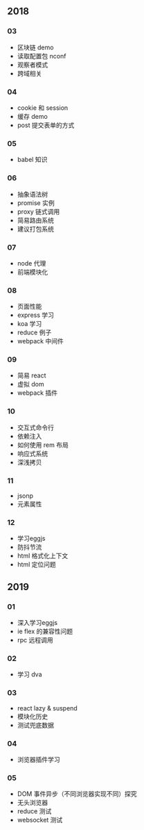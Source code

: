 ## 2018
### 03
* 区块链 demo
* 读取配置包 nconf
* 观察者模式
* 跨域相关
### 04
* cookie 和 session
* 缓存 demo
* post 提交表单的方式
### 05
* babel 知识
### 06
* 抽象语法树
* promise 实例
* proxy 链式调用
* 简易路由系统
* 建议打包系统
### 07
* node 代理
* 前端模块化
### 08
* 页面性能
* express 学习
* koa 学习
* reduce 例子
* webpack 中间件
### 09
* 简易 react
* 虚拟 dom
* webpack 插件
### 10
* 交互式命令行
* 依赖注入
* 如何使用 rem 布局
* 响应式系统
* 深浅拷贝
### 11
* jsonp
* 元素属性
### 12
* 学习eggjs
* 防抖节流
* html 格式化上下文
* html 定位问题
## 2019
### 01
* 深入学习eggjs
* ie flex 的兼容性问题
* rpc 远程调用
### 02 
* 学习 dva
### 03
* react lazy & suspend
* 模块化历史
* 测试兜底数据
### 04
* 浏览器插件学习
### 05
* DOM 事件异步（不同浏览器实现不同）探究
* 无头浏览器
* reduce 测试
* websocket 测试